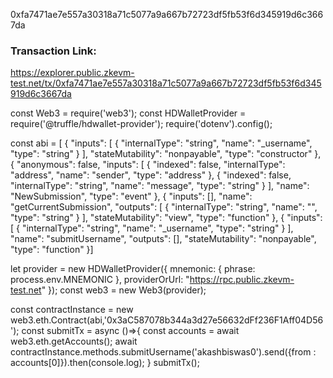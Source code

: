 0xfa7471ae7e557a30318a71c5077a9a667b72723df5fb53f6d345919d6c3667da

### Transaction Link:
https://explorer.public.zkevm-test.net/tx/0xfa7471ae7e557a30318a71c5077a9a667b72723df5fb53f6d345919d6c3667da

const Web3 = require('web3');
const HDWalletProvider = require('@truffle/hdwallet-provider');
require('dotenv').config();

const abi = [
    {
      "inputs": [
        {
          "internalType": "string",
          "name": "_username",
          "type": "string"
        }
      ],
      "stateMutability": "nonpayable",
      "type": "constructor"
    },
    {
      "anonymous": false,
      "inputs": [
        {
          "indexed": false,
          "internalType": "address",
          "name": "sender",
          "type": "address"
        },
        {
          "indexed": false,
          "internalType": "string",
          "name": "message",
          "type": "string"
        }
      ],
      "name": "NewSubmission",
      "type": "event"
    },
    {
      "inputs": [],
      "name": "getCurrentSubmission",
      "outputs": [
        {
          "internalType": "string",
          "name": "",
          "type": "string"
        }
      ],
      "stateMutability": "view",
      "type": "function"
    },
    {
      "inputs": [
        {
          "internalType": "string",
          "name": "_username",
          "type": "string"
        }
      ],
      "name": "submitUsername",
      "outputs": [],
      "stateMutability": "nonpayable",
      "type": "function"
}]

let provider = new HDWalletProvider({
  mnemonic: {
    phrase: process.env.MNEMONIC
  },
  providerOrUrl: "https://rpc.public.zkevm-test.net"
});
const web3 = new Web3(provider);

const contractInstance = new web3.eth.Contract(abi,'0x3aC587078b344a3d27e56632dFf236F1Aff04D56');
const submitTx = async ()=>{
  const accounts = await web3.eth.getAccounts();
  await contractInstance.methods.submitUsername('akashbiswas0').send({from : accounts[0]}).then(console.log);
}
submitTx();
